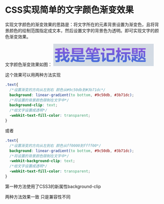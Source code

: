 # CSS实现简单的文字颜色渐变效果
实现文字颜色的渐变效果的思路是：将文字所在的元素背景设置为渐变色，且将背景颜色的绘制范围指定成文本，然后设置文字的背景色为透明。即可实现文字的颜色渐变效果。

文字颜色渐变效果如图：
![文字渐变效果](/assets/img/0/1.png)
 
这个效果可以用两种方法实现

```css
.text{
  /*设置渐变的方向从左到右 颜色从#9c50db到#3b71dc*/
  background: linear-gradient(to bottom, #9c50db, #3b71dc);
  /*将设置的背景颜色限制在文字中*/
  background-clip: text;
  /*给文字设置成透明*/
  -webkit-text-fill-color: transparent;
}
```

或者

```css
.text{
  /*设置渐变的方向从左到右 颜色从ff0000到ffff00*/
  background: linear-gradient(to bottom, #9c50db, #3b71dc);
  /*将设置的背景颜色限制在文字中*/
  -webkit-background-clip: text;
  /*给文字设置成透明*/
  -webkit-text-fill-color: transparent;
}
```

第一种方法使用了CSS3的新属性background-clip

两种方法效果一致 只是兼容性不同